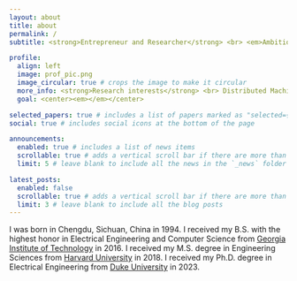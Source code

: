 ```yaml
---
layout: about
title: about
permalink: /
subtitle: <strong>Entrepreneur and Researcher</strong> <br> <em>Ambitious, Creative, Curious, Honest, Passionate</em>

profile:
  align: left
  image: prof_pic.png
  image_circular: true # crops the image to make it circular
  more_info: <strong>Research interests</strong> <br> Distributed Machine Learning, Efficient Machine Learning, <br> Signal Processing, Artificial Intelligence
  goal: <center><em></em></center>

selected_papers: true # includes a list of papers marked as "selected={true}"
social: true # includes social icons at the bottom of the page

announcements:
  enabled: true # includes a list of news items
  scrollable: true # adds a vertical scroll bar if there are more than 3 news items
  limit: 5 # leave blank to include all the news in the `_news` folder

latest_posts:
  enabled: false
  scrollable: true # adds a vertical scroll bar if there are more than 3 new posts items
  limit: 3 # leave blank to include all the blog posts
---
```

I was born in Chengdu, Sichuan, China in 1994. 
I received my B.S. with the highest honor in Electrical Engineering and Computer Science from [Georgia Institute of Technology](https://www.gatech.edu/) in 2016.
I received my M.S. degree in Engineering Sciences from [Harvard University](https://www.harvard.edu/) in 2018.
I received my Ph.D. degree in Electrical Engineering from [Duke University](https://www.duke.edu/) in 2023.